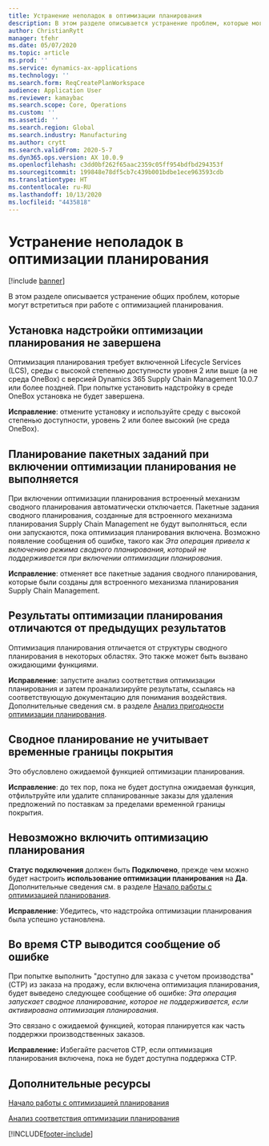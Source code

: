 ```yaml
---
title: Устранение неполадок в оптимизации планирования
description: В этом разделе описывается устранение проблем, которые могут встретиться при работе с оптимизацией планирования.
author: ChristianRytt
manager: tfehr
ms.date: 05/07/2020
ms.topic: article
ms.prod: ''
ms.service: dynamics-ax-applications
ms.technology: ''
ms.search.form: ReqCreatePlanWorkspace
audience: Application User
ms.reviewer: kamaybac
ms.search.scope: Core, Operations
ms.custom: ''
ms.assetid: ''
ms.search.region: Global
ms.search.industry: Manufacturing
ms.author: crytt
ms.search.validFrom: 2020-5-7
ms.dyn365.ops.version: AX 10.0.9
ms.openlocfilehash: c3dd0bf262f65aac2359c05ff954bdfbd294353f
ms.sourcegitcommit: 199848e78df5cb7c439b001bdbe1ece963593cdb
ms.translationtype: HT
ms.contentlocale: ru-RU
ms.lasthandoff: 10/13/2020
ms.locfileid: "4435818"
---
```

# <a name="troubleshoot-planning-optimization"></a>Устранение неполадок в оптимизации планирования 

[!include [banner](../../includes/banner.md)]

В этом разделе описывается устранение общих проблем, которые могут встретиться при работе с оптимизацией планирования.

## <a name="installation-of-the-planning-optimization-add-in-doesnt-complete"></a>Установка надстройки оптимизации планирования не завершена

Оптимизация планирования требует включенной Lifecycle Services (LCS), среды с высокой степенью доступности уровня 2 или выше (а не среда OneBox) с версией Dynamics 365 Supply Chain Management 10.0.7 или более поздней. При попытке установить надстройку в среде OneBox установка не будет завершена.

**Исправление**: отмените установку и используйте среду с высокой степенью доступности, уровень 2 или более высокий (не среда OneBox).

## <a name="planning-of-batch-jobs-fails-when-planning-optimization-is-enabled"></a>Планирование пакетных заданий при включении оптимизации планирования не выполняется

При включении оптимизации планирования встроенный механизм сводного планирования автоматически отключается. Пакетные задания сводного планирования, созданные для встроенного механизма планирования Supply Chain Management не будут выполняться, если они запускаются, пока оптимизация планирования включена. Возможно появление сообщения об ошибке, такого как *Эта операция привела к включению режима сводного планирования, который не поддерживается при включении оптимизации планирования*.

**Исправление**: отменяет все пакетные задания сводного планирования, которые были созданы для встроенного механизма планирования Supply Chain Management.

## <a name="planning-optimization-results-are-different-from-earlier-results"></a>Результаты оптимизации планирования отличаются от предыдущих результатов

Оптимизация планирования отличается от структуры сводного планирования в некоторых областях. Это также может быть вызвано ожидающими функциями.

**Исправление**: запустите анализ соответствия оптимизации планирования и затем проанализируйте результаты, ссылаясь на соответствующую документацию для понимания воздействия. Дополнительные сведения см. в разделе [Анализ пригодности оптимизации планирования](planning-optimization-fit-analysis.md).

## <a name="master-planning-doesnt-respect-the-coverage-time-fence"></a>Сводное планирование не учитывает временные границы покрытия

Это обусловлено ожидаемой функцией оптимизации планирования.

**Исправление**: до тех пор, пока не будет доступна ожидаемая функция, отфильтруйте или удалите спланированные заказы для удаления предложений по поставкам за пределами временной границы покрытия.

## <a name="cant-enable-planning-optimization"></a>Невозможно включить оптимизацию планирования

**Статус подключения** должен быть **Подключено**, прежде чем можно будет настроить **использование оптимизации планирования** на **Да**. Дополнительные сведения см. в разделе [Начало работы с оптимизацией планирования](get-started.md).

**Исправление**: Убедитесь, что надстройка оптимизации планирования была успешно установлена.

## <a name="error-message-is-shown-during-ctp"></a>Во время CTP выводится сообщение об ошибке

При попытке выполнить "доступно для заказа с учетом производства" (CTP) из заказа на продажу, если включена оптимизация планирования, будет выведено следующее сообщение об ошибке: *Эта операция запускает сводное планирование, которое не поддерживается, если активирована оптимизация планирования*.

Это связано с ожидаемой функцией, которая планируется как часть поддержки производственных заказов.

**Исправление:** Избегайте расчетов CTP, если оптимизация планирования включена, пока не будет доступна поддержка CTP.

## <a name="additional-resources"></a>Дополнительные ресурсы

[Начало работы с оптимизацией планирования](get-started.md)

[Анализ соответствия оптимизации планирования](planning-optimization-fit-analysis.md)


[!INCLUDE[footer-include](../../../includes/footer-banner.md)]